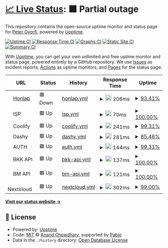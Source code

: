 # [📈 Live Status](https://status.apgyorfi.dev): <!--live status--> **🟧 Partial outage**

This repository contains the open-source uptime monitor and status page for [Peter Gyorfi](https://apgyorfi.dev), powered by [Upptime](https://github.com/upptime/upptime).

[![Uptime CI](https://github.com/apgyorfi/services-monitor/workflows/Uptime%20CI/badge.svg)](https://github.com/apgyorfi/services-monitor/actions?query=workflow%3A%22Uptime+CI%22)
[![Response Time CI](https://github.com/apgyorfi/services-monitor/workflows/Response%20Time%20CI/badge.svg)](https://github.com/apgyorfi/services-monitor/actions?query=workflow%3A%22Response+Time+CI%22)
[![Graphs CI](https://github.com/apgyorfi/services-monitor/workflows/Graphs%20CI/badge.svg)](https://github.com/apgyorfi/services-monitor/actions?query=workflow%3A%22Graphs+CI%22)
[![Static Site CI](https://github.com/apgyorfi/services-monitor/workflows/Static%20Site%20CI/badge.svg)](https://github.com/apgyorfi/services-monitor/actions?query=workflow%3A%22Static+Site+CI%22)
[![Summary CI](https://github.com/apgyorfi/services-monitor/workflows/Summary%20CI/badge.svg)](https://github.com/apgyorfi/services-monitor/actions?query=workflow%3A%22Summary+CI%22)

With [Upptime](https://upptime.js.org), you can get your own unlimited and free uptime monitor and status page, powered entirely by a GitHub repository. We use [Issues](https://github.com/apgyorfi/services-monitor/issues) as incident reports, [Actions](https://github.com/apgyorfi/services-monitor/actions) as uptime monitors, and [Pages](https://status.apgyorfi.dev) for the status page.

<!--start: status pages-->
<!-- This summary is generated by Upptime (https://github.com/upptime/upptime) -->
<!-- Do not edit this manually, your changes will be overwritten -->
<!-- prettier-ignore -->
| URL | Status | History | Response Time | Uptime |
| --- | ------ | ------- | ------------- | ------ |
| <img alt="" src="https://icons.duckduckgo.com/ip3/apgyorfi.dev.ico" height="13"> [Honlap](https://apgyorfi.dev) | 🟥 Down | [honlap.yml](https://github.com/apgyorfi/services-monitor/commits/HEAD/history/honlap.yml) | <details><summary><img alt="Response time graph" src="./graphs/honlap/response-time-week.png" height="20"> 206ms</summary><br><a href="https://status.apgyorfi.dev/history/honlap"><img alt="Response time 206" src="https://img.shields.io/endpoint?url=https%3A%2F%2Fraw.githubusercontent.com%2Fapgyorfi%2Fservices-monitor%2FHEAD%2Fapi%2Fhonlap%2Fresponse-time.json"></a><br><a href="https://status.apgyorfi.dev/history/honlap"><img alt="24-hour response time 156" src="https://img.shields.io/endpoint?url=https%3A%2F%2Fraw.githubusercontent.com%2Fapgyorfi%2Fservices-monitor%2FHEAD%2Fapi%2Fhonlap%2Fresponse-time-day.json"></a><br><a href="https://status.apgyorfi.dev/history/honlap"><img alt="7-day response time 206" src="https://img.shields.io/endpoint?url=https%3A%2F%2Fraw.githubusercontent.com%2Fapgyorfi%2Fservices-monitor%2FHEAD%2Fapi%2Fhonlap%2Fresponse-time-week.json"></a><br><a href="https://status.apgyorfi.dev/history/honlap"><img alt="30-day response time 206" src="https://img.shields.io/endpoint?url=https%3A%2F%2Fraw.githubusercontent.com%2Fapgyorfi%2Fservices-monitor%2FHEAD%2Fapi%2Fhonlap%2Fresponse-time-month.json"></a><br><a href="https://status.apgyorfi.dev/history/honlap"><img alt="1-year response time 206" src="https://img.shields.io/endpoint?url=https%3A%2F%2Fraw.githubusercontent.com%2Fapgyorfi%2Fservices-monitor%2FHEAD%2Fapi%2Fhonlap%2Fresponse-time-year.json"></a></details> | <details><summary><a href="https://status.apgyorfi.dev/history/honlap">93.41%</a></summary><a href="https://status.apgyorfi.dev/history/honlap"><img alt="All-time uptime 93.41%" src="https://img.shields.io/endpoint?url=https%3A%2F%2Fraw.githubusercontent.com%2Fapgyorfi%2Fservices-monitor%2FHEAD%2Fapi%2Fhonlap%2Fuptime.json"></a><br><a href="https://status.apgyorfi.dev/history/honlap"><img alt="24-hour uptime 91.14%" src="https://img.shields.io/endpoint?url=https%3A%2F%2Fraw.githubusercontent.com%2Fapgyorfi%2Fservices-monitor%2FHEAD%2Fapi%2Fhonlap%2Fuptime-day.json"></a><br><a href="https://status.apgyorfi.dev/history/honlap"><img alt="7-day uptime 93.41%" src="https://img.shields.io/endpoint?url=https%3A%2F%2Fraw.githubusercontent.com%2Fapgyorfi%2Fservices-monitor%2FHEAD%2Fapi%2Fhonlap%2Fuptime-week.json"></a><br><a href="https://status.apgyorfi.dev/history/honlap"><img alt="30-day uptime 93.41%" src="https://img.shields.io/endpoint?url=https%3A%2F%2Fraw.githubusercontent.com%2Fapgyorfi%2Fservices-monitor%2FHEAD%2Fapi%2Fhonlap%2Fuptime-month.json"></a><br><a href="https://status.apgyorfi.dev/history/honlap"><img alt="1-year uptime 93.41%" src="https://img.shields.io/endpoint?url=https%3A%2F%2Fraw.githubusercontent.com%2Fapgyorfi%2Fservices-monitor%2FHEAD%2Fapi%2Fhonlap%2Fuptime-year.json"></a></details>
| <img alt="" src="https://icons.duckduckgo.com/ip3/null.ico" height="13"> ISP | 🟩 Up | [isp.yml](https://github.com/apgyorfi/services-monitor/commits/HEAD/history/isp.yml) | <details><summary><img alt="Response time graph" src="./graphs/isp/response-time-week.png" height="20"> 70ms</summary><br><a href="https://status.apgyorfi.dev/history/isp"><img alt="Response time 70" src="https://img.shields.io/endpoint?url=https%3A%2F%2Fraw.githubusercontent.com%2Fapgyorfi%2Fservices-monitor%2FHEAD%2Fapi%2Fisp%2Fresponse-time.json"></a><br><a href="https://status.apgyorfi.dev/history/isp"><img alt="24-hour response time 36" src="https://img.shields.io/endpoint?url=https%3A%2F%2Fraw.githubusercontent.com%2Fapgyorfi%2Fservices-monitor%2FHEAD%2Fapi%2Fisp%2Fresponse-time-day.json"></a><br><a href="https://status.apgyorfi.dev/history/isp"><img alt="7-day response time 70" src="https://img.shields.io/endpoint?url=https%3A%2F%2Fraw.githubusercontent.com%2Fapgyorfi%2Fservices-monitor%2FHEAD%2Fapi%2Fisp%2Fresponse-time-week.json"></a><br><a href="https://status.apgyorfi.dev/history/isp"><img alt="30-day response time 70" src="https://img.shields.io/endpoint?url=https%3A%2F%2Fraw.githubusercontent.com%2Fapgyorfi%2Fservices-monitor%2FHEAD%2Fapi%2Fisp%2Fresponse-time-month.json"></a><br><a href="https://status.apgyorfi.dev/history/isp"><img alt="1-year response time 70" src="https://img.shields.io/endpoint?url=https%3A%2F%2Fraw.githubusercontent.com%2Fapgyorfi%2Fservices-monitor%2FHEAD%2Fapi%2Fisp%2Fresponse-time-year.json"></a></details> | <details><summary><a href="https://status.apgyorfi.dev/history/isp">100.00%</a></summary><a href="https://status.apgyorfi.dev/history/isp"><img alt="All-time uptime 100.00%" src="https://img.shields.io/endpoint?url=https%3A%2F%2Fraw.githubusercontent.com%2Fapgyorfi%2Fservices-monitor%2FHEAD%2Fapi%2Fisp%2Fuptime.json"></a><br><a href="https://status.apgyorfi.dev/history/isp"><img alt="24-hour uptime 100.00%" src="https://img.shields.io/endpoint?url=https%3A%2F%2Fraw.githubusercontent.com%2Fapgyorfi%2Fservices-monitor%2FHEAD%2Fapi%2Fisp%2Fuptime-day.json"></a><br><a href="https://status.apgyorfi.dev/history/isp"><img alt="7-day uptime 100.00%" src="https://img.shields.io/endpoint?url=https%3A%2F%2Fraw.githubusercontent.com%2Fapgyorfi%2Fservices-monitor%2FHEAD%2Fapi%2Fisp%2Fuptime-week.json"></a><br><a href="https://status.apgyorfi.dev/history/isp"><img alt="30-day uptime 100.00%" src="https://img.shields.io/endpoint?url=https%3A%2F%2Fraw.githubusercontent.com%2Fapgyorfi%2Fservices-monitor%2FHEAD%2Fapi%2Fisp%2Fuptime-month.json"></a><br><a href="https://status.apgyorfi.dev/history/isp"><img alt="1-year uptime 100.00%" src="https://img.shields.io/endpoint?url=https%3A%2F%2Fraw.githubusercontent.com%2Fapgyorfi%2Fservices-monitor%2FHEAD%2Fapi%2Fisp%2Fuptime-year.json"></a></details>
| <img alt="" src="https://icons.duckduckgo.com/ip3/null.ico" height="13"> Coolify | 🟩 Up | [coolify.yml](https://github.com/apgyorfi/services-monitor/commits/HEAD/history/coolify.yml) | <details><summary><img alt="Response time graph" src="./graphs/coolify/response-time-week.png" height="20"> 241ms</summary><br><a href="https://status.apgyorfi.dev/history/coolify"><img alt="Response time 241" src="https://img.shields.io/endpoint?url=https%3A%2F%2Fraw.githubusercontent.com%2Fapgyorfi%2Fservices-monitor%2FHEAD%2Fapi%2Fcoolify%2Fresponse-time.json"></a><br><a href="https://status.apgyorfi.dev/history/coolify"><img alt="24-hour response time 234" src="https://img.shields.io/endpoint?url=https%3A%2F%2Fraw.githubusercontent.com%2Fapgyorfi%2Fservices-monitor%2FHEAD%2Fapi%2Fcoolify%2Fresponse-time-day.json"></a><br><a href="https://status.apgyorfi.dev/history/coolify"><img alt="7-day response time 241" src="https://img.shields.io/endpoint?url=https%3A%2F%2Fraw.githubusercontent.com%2Fapgyorfi%2Fservices-monitor%2FHEAD%2Fapi%2Fcoolify%2Fresponse-time-week.json"></a><br><a href="https://status.apgyorfi.dev/history/coolify"><img alt="30-day response time 241" src="https://img.shields.io/endpoint?url=https%3A%2F%2Fraw.githubusercontent.com%2Fapgyorfi%2Fservices-monitor%2FHEAD%2Fapi%2Fcoolify%2Fresponse-time-month.json"></a><br><a href="https://status.apgyorfi.dev/history/coolify"><img alt="1-year response time 241" src="https://img.shields.io/endpoint?url=https%3A%2F%2Fraw.githubusercontent.com%2Fapgyorfi%2Fservices-monitor%2FHEAD%2Fapi%2Fcoolify%2Fresponse-time-year.json"></a></details> | <details><summary><a href="https://status.apgyorfi.dev/history/coolify">99.31%</a></summary><a href="https://status.apgyorfi.dev/history/coolify"><img alt="All-time uptime 99.31%" src="https://img.shields.io/endpoint?url=https%3A%2F%2Fraw.githubusercontent.com%2Fapgyorfi%2Fservices-monitor%2FHEAD%2Fapi%2Fcoolify%2Fuptime.json"></a><br><a href="https://status.apgyorfi.dev/history/coolify"><img alt="24-hour uptime 98.89%" src="https://img.shields.io/endpoint?url=https%3A%2F%2Fraw.githubusercontent.com%2Fapgyorfi%2Fservices-monitor%2FHEAD%2Fapi%2Fcoolify%2Fuptime-day.json"></a><br><a href="https://status.apgyorfi.dev/history/coolify"><img alt="7-day uptime 99.31%" src="https://img.shields.io/endpoint?url=https%3A%2F%2Fraw.githubusercontent.com%2Fapgyorfi%2Fservices-monitor%2FHEAD%2Fapi%2Fcoolify%2Fuptime-week.json"></a><br><a href="https://status.apgyorfi.dev/history/coolify"><img alt="30-day uptime 99.31%" src="https://img.shields.io/endpoint?url=https%3A%2F%2Fraw.githubusercontent.com%2Fapgyorfi%2Fservices-monitor%2FHEAD%2Fapi%2Fcoolify%2Fuptime-month.json"></a><br><a href="https://status.apgyorfi.dev/history/coolify"><img alt="1-year uptime 99.31%" src="https://img.shields.io/endpoint?url=https%3A%2F%2Fraw.githubusercontent.com%2Fapgyorfi%2Fservices-monitor%2FHEAD%2Fapi%2Fcoolify%2Fuptime-year.json"></a></details>
| <img alt="" src="https://icons.duckduckgo.com/ip3/null.ico" height="13"> Dashy | 🟩 Up | [dashy.yml](https://github.com/apgyorfi/services-monitor/commits/HEAD/history/dashy.yml) | <details><summary><img alt="Response time graph" src="./graphs/dashy/response-time-week.png" height="20"> 281ms</summary><br><a href="https://status.apgyorfi.dev/history/dashy"><img alt="Response time 281" src="https://img.shields.io/endpoint?url=https%3A%2F%2Fraw.githubusercontent.com%2Fapgyorfi%2Fservices-monitor%2FHEAD%2Fapi%2Fdashy%2Fresponse-time.json"></a><br><a href="https://status.apgyorfi.dev/history/dashy"><img alt="24-hour response time 278" src="https://img.shields.io/endpoint?url=https%3A%2F%2Fraw.githubusercontent.com%2Fapgyorfi%2Fservices-monitor%2FHEAD%2Fapi%2Fdashy%2Fresponse-time-day.json"></a><br><a href="https://status.apgyorfi.dev/history/dashy"><img alt="7-day response time 281" src="https://img.shields.io/endpoint?url=https%3A%2F%2Fraw.githubusercontent.com%2Fapgyorfi%2Fservices-monitor%2FHEAD%2Fapi%2Fdashy%2Fresponse-time-week.json"></a><br><a href="https://status.apgyorfi.dev/history/dashy"><img alt="30-day response time 281" src="https://img.shields.io/endpoint?url=https%3A%2F%2Fraw.githubusercontent.com%2Fapgyorfi%2Fservices-monitor%2FHEAD%2Fapi%2Fdashy%2Fresponse-time-month.json"></a><br><a href="https://status.apgyorfi.dev/history/dashy"><img alt="1-year response time 281" src="https://img.shields.io/endpoint?url=https%3A%2F%2Fraw.githubusercontent.com%2Fapgyorfi%2Fservices-monitor%2FHEAD%2Fapi%2Fdashy%2Fresponse-time-year.json"></a></details> | <details><summary><a href="https://status.apgyorfi.dev/history/dashy">85.46%</a></summary><a href="https://status.apgyorfi.dev/history/dashy"><img alt="All-time uptime 85.46%" src="https://img.shields.io/endpoint?url=https%3A%2F%2Fraw.githubusercontent.com%2Fapgyorfi%2Fservices-monitor%2FHEAD%2Fapi%2Fdashy%2Fuptime.json"></a><br><a href="https://status.apgyorfi.dev/history/dashy"><img alt="24-hour uptime 80.01%" src="https://img.shields.io/endpoint?url=https%3A%2F%2Fraw.githubusercontent.com%2Fapgyorfi%2Fservices-monitor%2FHEAD%2Fapi%2Fdashy%2Fuptime-day.json"></a><br><a href="https://status.apgyorfi.dev/history/dashy"><img alt="7-day uptime 85.46%" src="https://img.shields.io/endpoint?url=https%3A%2F%2Fraw.githubusercontent.com%2Fapgyorfi%2Fservices-monitor%2FHEAD%2Fapi%2Fdashy%2Fuptime-week.json"></a><br><a href="https://status.apgyorfi.dev/history/dashy"><img alt="30-day uptime 85.46%" src="https://img.shields.io/endpoint?url=https%3A%2F%2Fraw.githubusercontent.com%2Fapgyorfi%2Fservices-monitor%2FHEAD%2Fapi%2Fdashy%2Fuptime-month.json"></a><br><a href="https://status.apgyorfi.dev/history/dashy"><img alt="1-year uptime 85.46%" src="https://img.shields.io/endpoint?url=https%3A%2F%2Fraw.githubusercontent.com%2Fapgyorfi%2Fservices-monitor%2FHEAD%2Fapi%2Fdashy%2Fuptime-year.json"></a></details>
| <img alt="" src="https://icons.duckduckgo.com/ip3/null.ico" height="13"> AUTH | 🟩 Up | [auth.yml](https://github.com/apgyorfi/services-monitor/commits/HEAD/history/auth.yml) | <details><summary><img alt="Response time graph" src="./graphs/auth/response-time-week.png" height="20"> 144ms</summary><br><a href="https://status.apgyorfi.dev/history/auth"><img alt="Response time 144" src="https://img.shields.io/endpoint?url=https%3A%2F%2Fraw.githubusercontent.com%2Fapgyorfi%2Fservices-monitor%2FHEAD%2Fapi%2Fauth%2Fresponse-time.json"></a><br><a href="https://status.apgyorfi.dev/history/auth"><img alt="24-hour response time 137" src="https://img.shields.io/endpoint?url=https%3A%2F%2Fraw.githubusercontent.com%2Fapgyorfi%2Fservices-monitor%2FHEAD%2Fapi%2Fauth%2Fresponse-time-day.json"></a><br><a href="https://status.apgyorfi.dev/history/auth"><img alt="7-day response time 144" src="https://img.shields.io/endpoint?url=https%3A%2F%2Fraw.githubusercontent.com%2Fapgyorfi%2Fservices-monitor%2FHEAD%2Fapi%2Fauth%2Fresponse-time-week.json"></a><br><a href="https://status.apgyorfi.dev/history/auth"><img alt="30-day response time 144" src="https://img.shields.io/endpoint?url=https%3A%2F%2Fraw.githubusercontent.com%2Fapgyorfi%2Fservices-monitor%2FHEAD%2Fapi%2Fauth%2Fresponse-time-month.json"></a><br><a href="https://status.apgyorfi.dev/history/auth"><img alt="1-year response time 144" src="https://img.shields.io/endpoint?url=https%3A%2F%2Fraw.githubusercontent.com%2Fapgyorfi%2Fservices-monitor%2FHEAD%2Fapi%2Fauth%2Fresponse-time-year.json"></a></details> | <details><summary><a href="https://status.apgyorfi.dev/history/auth">99.31%</a></summary><a href="https://status.apgyorfi.dev/history/auth"><img alt="All-time uptime 99.31%" src="https://img.shields.io/endpoint?url=https%3A%2F%2Fraw.githubusercontent.com%2Fapgyorfi%2Fservices-monitor%2FHEAD%2Fapi%2Fauth%2Fuptime.json"></a><br><a href="https://status.apgyorfi.dev/history/auth"><img alt="24-hour uptime 98.89%" src="https://img.shields.io/endpoint?url=https%3A%2F%2Fraw.githubusercontent.com%2Fapgyorfi%2Fservices-monitor%2FHEAD%2Fapi%2Fauth%2Fuptime-day.json"></a><br><a href="https://status.apgyorfi.dev/history/auth"><img alt="7-day uptime 99.31%" src="https://img.shields.io/endpoint?url=https%3A%2F%2Fraw.githubusercontent.com%2Fapgyorfi%2Fservices-monitor%2FHEAD%2Fapi%2Fauth%2Fuptime-week.json"></a><br><a href="https://status.apgyorfi.dev/history/auth"><img alt="30-day uptime 99.31%" src="https://img.shields.io/endpoint?url=https%3A%2F%2Fraw.githubusercontent.com%2Fapgyorfi%2Fservices-monitor%2FHEAD%2Fapi%2Fauth%2Fuptime-month.json"></a><br><a href="https://status.apgyorfi.dev/history/auth"><img alt="1-year uptime 99.31%" src="https://img.shields.io/endpoint?url=https%3A%2F%2Fraw.githubusercontent.com%2Fapgyorfi%2Fservices-monitor%2FHEAD%2Fapi%2Fauth%2Fuptime-year.json"></a></details>
| <img alt="" src="https://icons.duckduckgo.com/ip3/null.ico" height="13"> BKK API | 🟩 Up | [bkk-api.yml](https://github.com/apgyorfi/services-monitor/commits/HEAD/history/bkk-api.yml) | <details><summary><img alt="Response time graph" src="./graphs/bkk-api/response-time-week.png" height="20"> 137ms</summary><br><a href="https://status.apgyorfi.dev/history/bkk-api"><img alt="Response time 137" src="https://img.shields.io/endpoint?url=https%3A%2F%2Fraw.githubusercontent.com%2Fapgyorfi%2Fservices-monitor%2FHEAD%2Fapi%2Fbkk-api%2Fresponse-time.json"></a><br><a href="https://status.apgyorfi.dev/history/bkk-api"><img alt="24-hour response time 123" src="https://img.shields.io/endpoint?url=https%3A%2F%2Fraw.githubusercontent.com%2Fapgyorfi%2Fservices-monitor%2FHEAD%2Fapi%2Fbkk-api%2Fresponse-time-day.json"></a><br><a href="https://status.apgyorfi.dev/history/bkk-api"><img alt="7-day response time 137" src="https://img.shields.io/endpoint?url=https%3A%2F%2Fraw.githubusercontent.com%2Fapgyorfi%2Fservices-monitor%2FHEAD%2Fapi%2Fbkk-api%2Fresponse-time-week.json"></a><br><a href="https://status.apgyorfi.dev/history/bkk-api"><img alt="30-day response time 137" src="https://img.shields.io/endpoint?url=https%3A%2F%2Fraw.githubusercontent.com%2Fapgyorfi%2Fservices-monitor%2FHEAD%2Fapi%2Fbkk-api%2Fresponse-time-month.json"></a><br><a href="https://status.apgyorfi.dev/history/bkk-api"><img alt="1-year response time 137" src="https://img.shields.io/endpoint?url=https%3A%2F%2Fraw.githubusercontent.com%2Fapgyorfi%2Fservices-monitor%2FHEAD%2Fapi%2Fbkk-api%2Fresponse-time-year.json"></a></details> | <details><summary><a href="https://status.apgyorfi.dev/history/bkk-api">100.00%</a></summary><a href="https://status.apgyorfi.dev/history/bkk-api"><img alt="All-time uptime 100.00%" src="https://img.shields.io/endpoint?url=https%3A%2F%2Fraw.githubusercontent.com%2Fapgyorfi%2Fservices-monitor%2FHEAD%2Fapi%2Fbkk-api%2Fuptime.json"></a><br><a href="https://status.apgyorfi.dev/history/bkk-api"><img alt="24-hour uptime 100.00%" src="https://img.shields.io/endpoint?url=https%3A%2F%2Fraw.githubusercontent.com%2Fapgyorfi%2Fservices-monitor%2FHEAD%2Fapi%2Fbkk-api%2Fuptime-day.json"></a><br><a href="https://status.apgyorfi.dev/history/bkk-api"><img alt="7-day uptime 100.00%" src="https://img.shields.io/endpoint?url=https%3A%2F%2Fraw.githubusercontent.com%2Fapgyorfi%2Fservices-monitor%2FHEAD%2Fapi%2Fbkk-api%2Fuptime-week.json"></a><br><a href="https://status.apgyorfi.dev/history/bkk-api"><img alt="30-day uptime 100.00%" src="https://img.shields.io/endpoint?url=https%3A%2F%2Fraw.githubusercontent.com%2Fapgyorfi%2Fservices-monitor%2FHEAD%2Fapi%2Fbkk-api%2Fuptime-month.json"></a><br><a href="https://status.apgyorfi.dev/history/bkk-api"><img alt="1-year uptime 100.00%" src="https://img.shields.io/endpoint?url=https%3A%2F%2Fraw.githubusercontent.com%2Fapgyorfi%2Fservices-monitor%2FHEAD%2Fapi%2Fbkk-api%2Fuptime-year.json"></a></details>
| <img alt="" src="https://icons.duckduckgo.com/ip3/null.ico" height="13"> BM API | 🟩 Up | [bm-api.yml](https://github.com/apgyorfi/services-monitor/commits/HEAD/history/bm-api.yml) | <details><summary><img alt="Response time graph" src="./graphs/bm-api/response-time-week.png" height="20"> 121ms</summary><br><a href="https://status.apgyorfi.dev/history/bm-api"><img alt="Response time 121" src="https://img.shields.io/endpoint?url=https%3A%2F%2Fraw.githubusercontent.com%2Fapgyorfi%2Fservices-monitor%2FHEAD%2Fapi%2Fbm-api%2Fresponse-time.json"></a><br><a href="https://status.apgyorfi.dev/history/bm-api"><img alt="24-hour response time 120" src="https://img.shields.io/endpoint?url=https%3A%2F%2Fraw.githubusercontent.com%2Fapgyorfi%2Fservices-monitor%2FHEAD%2Fapi%2Fbm-api%2Fresponse-time-day.json"></a><br><a href="https://status.apgyorfi.dev/history/bm-api"><img alt="7-day response time 121" src="https://img.shields.io/endpoint?url=https%3A%2F%2Fraw.githubusercontent.com%2Fapgyorfi%2Fservices-monitor%2FHEAD%2Fapi%2Fbm-api%2Fresponse-time-week.json"></a><br><a href="https://status.apgyorfi.dev/history/bm-api"><img alt="30-day response time 121" src="https://img.shields.io/endpoint?url=https%3A%2F%2Fraw.githubusercontent.com%2Fapgyorfi%2Fservices-monitor%2FHEAD%2Fapi%2Fbm-api%2Fresponse-time-month.json"></a><br><a href="https://status.apgyorfi.dev/history/bm-api"><img alt="1-year response time 121" src="https://img.shields.io/endpoint?url=https%3A%2F%2Fraw.githubusercontent.com%2Fapgyorfi%2Fservices-monitor%2FHEAD%2Fapi%2Fbm-api%2Fresponse-time-year.json"></a></details> | <details><summary><a href="https://status.apgyorfi.dev/history/bm-api">100.00%</a></summary><a href="https://status.apgyorfi.dev/history/bm-api"><img alt="All-time uptime 100.00%" src="https://img.shields.io/endpoint?url=https%3A%2F%2Fraw.githubusercontent.com%2Fapgyorfi%2Fservices-monitor%2FHEAD%2Fapi%2Fbm-api%2Fuptime.json"></a><br><a href="https://status.apgyorfi.dev/history/bm-api"><img alt="24-hour uptime 100.00%" src="https://img.shields.io/endpoint?url=https%3A%2F%2Fraw.githubusercontent.com%2Fapgyorfi%2Fservices-monitor%2FHEAD%2Fapi%2Fbm-api%2Fuptime-day.json"></a><br><a href="https://status.apgyorfi.dev/history/bm-api"><img alt="7-day uptime 100.00%" src="https://img.shields.io/endpoint?url=https%3A%2F%2Fraw.githubusercontent.com%2Fapgyorfi%2Fservices-monitor%2FHEAD%2Fapi%2Fbm-api%2Fuptime-week.json"></a><br><a href="https://status.apgyorfi.dev/history/bm-api"><img alt="30-day uptime 100.00%" src="https://img.shields.io/endpoint?url=https%3A%2F%2Fraw.githubusercontent.com%2Fapgyorfi%2Fservices-monitor%2FHEAD%2Fapi%2Fbm-api%2Fuptime-month.json"></a><br><a href="https://status.apgyorfi.dev/history/bm-api"><img alt="1-year uptime 100.00%" src="https://img.shields.io/endpoint?url=https%3A%2F%2Fraw.githubusercontent.com%2Fapgyorfi%2Fservices-monitor%2FHEAD%2Fapi%2Fbm-api%2Fuptime-year.json"></a></details>
| <img alt="" src="https://icons.duckduckgo.com/ip3/null.ico" height="13"> Nextcloud | 🟩 Up | [nextcloud.yml](https://github.com/apgyorfi/services-monitor/commits/HEAD/history/nextcloud.yml) | <details><summary><img alt="Response time graph" src="./graphs/nextcloud/response-time-week.png" height="20"> 302ms</summary><br><a href="https://status.apgyorfi.dev/history/nextcloud"><img alt="Response time 302" src="https://img.shields.io/endpoint?url=https%3A%2F%2Fraw.githubusercontent.com%2Fapgyorfi%2Fservices-monitor%2FHEAD%2Fapi%2Fnextcloud%2Fresponse-time.json"></a><br><a href="https://status.apgyorfi.dev/history/nextcloud"><img alt="24-hour response time 248" src="https://img.shields.io/endpoint?url=https%3A%2F%2Fraw.githubusercontent.com%2Fapgyorfi%2Fservices-monitor%2FHEAD%2Fapi%2Fnextcloud%2Fresponse-time-day.json"></a><br><a href="https://status.apgyorfi.dev/history/nextcloud"><img alt="7-day response time 302" src="https://img.shields.io/endpoint?url=https%3A%2F%2Fraw.githubusercontent.com%2Fapgyorfi%2Fservices-monitor%2FHEAD%2Fapi%2Fnextcloud%2Fresponse-time-week.json"></a><br><a href="https://status.apgyorfi.dev/history/nextcloud"><img alt="30-day response time 302" src="https://img.shields.io/endpoint?url=https%3A%2F%2Fraw.githubusercontent.com%2Fapgyorfi%2Fservices-monitor%2FHEAD%2Fapi%2Fnextcloud%2Fresponse-time-month.json"></a><br><a href="https://status.apgyorfi.dev/history/nextcloud"><img alt="1-year response time 302" src="https://img.shields.io/endpoint?url=https%3A%2F%2Fraw.githubusercontent.com%2Fapgyorfi%2Fservices-monitor%2FHEAD%2Fapi%2Fnextcloud%2Fresponse-time-year.json"></a></details> | <details><summary><a href="https://status.apgyorfi.dev/history/nextcloud">99.00%</a></summary><a href="https://status.apgyorfi.dev/history/nextcloud"><img alt="All-time uptime 99.00%" src="https://img.shields.io/endpoint?url=https%3A%2F%2Fraw.githubusercontent.com%2Fapgyorfi%2Fservices-monitor%2FHEAD%2Fapi%2Fnextcloud%2Fuptime.json"></a><br><a href="https://status.apgyorfi.dev/history/nextcloud"><img alt="24-hour uptime 100.00%" src="https://img.shields.io/endpoint?url=https%3A%2F%2Fraw.githubusercontent.com%2Fapgyorfi%2Fservices-monitor%2FHEAD%2Fapi%2Fnextcloud%2Fuptime-day.json"></a><br><a href="https://status.apgyorfi.dev/history/nextcloud"><img alt="7-day uptime 99.00%" src="https://img.shields.io/endpoint?url=https%3A%2F%2Fraw.githubusercontent.com%2Fapgyorfi%2Fservices-monitor%2FHEAD%2Fapi%2Fnextcloud%2Fuptime-week.json"></a><br><a href="https://status.apgyorfi.dev/history/nextcloud"><img alt="30-day uptime 99.00%" src="https://img.shields.io/endpoint?url=https%3A%2F%2Fraw.githubusercontent.com%2Fapgyorfi%2Fservices-monitor%2FHEAD%2Fapi%2Fnextcloud%2Fuptime-month.json"></a><br><a href="https://status.apgyorfi.dev/history/nextcloud"><img alt="1-year uptime 99.00%" src="https://img.shields.io/endpoint?url=https%3A%2F%2Fraw.githubusercontent.com%2Fapgyorfi%2Fservices-monitor%2FHEAD%2Fapi%2Fnextcloud%2Fuptime-year.json"></a></details>

<!--end: status pages-->

[**Visit our status website →**](https://status.apgyorfi.dev)

## 📄 License

- Powered by: [Upptime](https://github.com/upptime/upptime)
- Code: [MIT](./LICENSE) © [Anand Chowdhary](https://anandchowdhary.com), supported by [Pabio](https://pabio.com)
- Data in the `./history` directory: [Open Database License](https://opendatacommons.org/licenses/odbl/1-0/)
